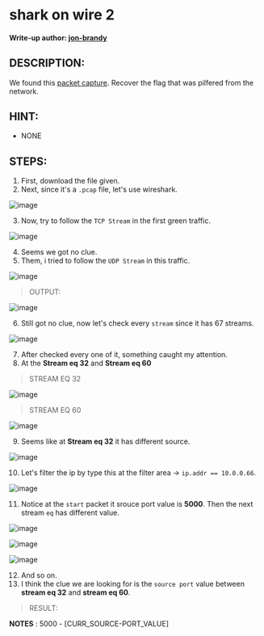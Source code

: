 # shark on wire 2
#### Write-up author: [jon-brandy](https://github.com/jon-brandy)
## DESCRIPTION:
We found this [packet capture](). Recover the flag that was pilfered from the network.
## HINT:
- NONE
## STEPS:
1. First, download the file given.
2. Next, since it's a `.pcap` file, let's use wireshark.

![image](https://user-images.githubusercontent.com/70703371/180694259-28b8379a-2021-4998-b174-50019bdb5f2c.png)

3. Now, try to follow the `TCP Stream` in the first green traffic.

![image](https://user-images.githubusercontent.com/70703371/180694522-28bdb7b9-fef9-458a-925c-539afa4ca4d8.png)

4. Seems we got no clue.
5. Them, i tried to follow the `UDP Stream` in this traffic.

![image](https://user-images.githubusercontent.com/70703371/180694626-f4a31fe0-c194-4236-a17f-90be27d7d9dd.png)

> OUTPUT:

![image](https://user-images.githubusercontent.com/70703371/180694680-b1dc98e4-ad57-4428-8054-1a591a646783.png)

6. Still got no clue, now let's check every `stream` since it has 67 streams.

![image](https://user-images.githubusercontent.com/70703371/180694733-6c4540e6-5f80-4302-9dc8-5a4010eb56e3.png)

7. After checked every one of it, something caught my attention.
8. At the **Stream eq 32** and **Stream eq 60**

> STREAM EQ 32

![image](https://user-images.githubusercontent.com/70703371/180695037-94d1e0e8-6685-4936-bad2-ed5d59d32801.png)

> STREAM EQ 60

![image](https://user-images.githubusercontent.com/70703371/180695052-6ae789d8-3cf4-473b-8647-b752b9810f55.png)

9. Seems like at **Stream eq 32** it has different source.

![image](https://user-images.githubusercontent.com/70703371/180695235-e5565ad4-fbd3-4977-b247-4f35159e69fd.png)

10. Let's filter the ip by type this at the filter area -> `ip.addr == 10.0.0.66`.

![image](https://user-images.githubusercontent.com/70703371/180695398-a3b77a23-25fd-4c51-a710-db6bccab389d.png)

11. Notice at the `start` packet it srouce port value is **5000**. Then the next stream `eq` has different value.

![image](https://user-images.githubusercontent.com/70703371/180696689-5aa14c25-277c-4bc9-bead-e517e54c03f1.png)

![image](https://user-images.githubusercontent.com/70703371/180696654-f6a443bc-ec56-43f3-bd82-d778588be998.png)

![image](https://user-images.githubusercontent.com/70703371/180696719-bf9e18bf-63ed-46a1-af60-0e702aca1d52.png)

12. And so on.
13. I think the clue we are looking for is the `source port` value between **stream eq 32** and **stream eq 60**.

> RESULT:

**NOTES** : 5000 - [CURR_SOURCE-PORT_VALUE]

```

```
